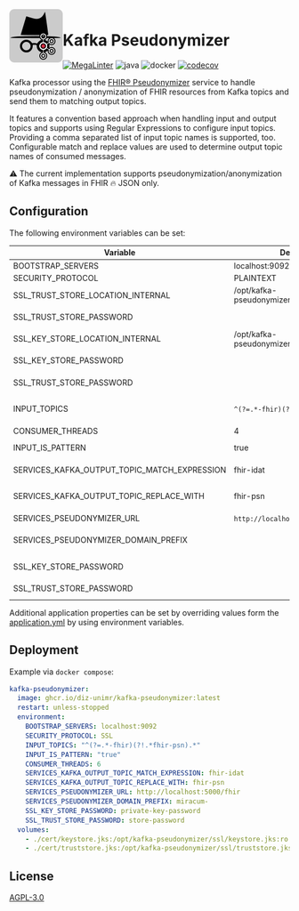 <img align="left" src="assets/kafka-pseudonymizer_96.png" alt="Kafka Pseudonymizer icon" width="96" height="96" >

# Kafka Pseudonymizer
[![MegaLinter](https://github.com/diz-unimr/kafka-pseudonymizer/actions/workflows/mega-linter.yml/badge.svg?branch=main)](https://github.com/diz-unimr/kafka-pseudonymizer/actions/workflows/mega-linter.yml?query=branch%3Amain) ![java](https://github.com/diz-unimr/kafka-pseudonymizer/actions/workflows/build.yml/badge.svg) ![docker](https://github.com/diz-unimr/kafka-pseudonymizer/actions/workflows/release.yml/badge.svg) [![codecov](https://codecov.io/gh/diz-unimr/kafka-pseudonymizer/graph/badge.svg?token=uaRbgoqlta)](https://codecov.io/gh/diz-unimr/kafka-pseudonymizer)

Kafka processor using the [FHIR® Pseudonymizer](https://github.com/miracum/fhir-pseudonymizer)
service to handle pseudonymization / anonymization of FHIR resources from
Kafka topics and send them to matching output topics.

It features a convention based approach when handling input and output
topics and supports using Regular Expressions to configure input topics.<br />
Providing a comma separated list of input topic names is supported,
too.<br />
Configurable match and replace values are used to determine output topic
names of consumed messages.

⚠ The current implementation supports pseudonymization/anonymization of Kafka
messages in FHIR 🔥 JSON only.

## <a name="deploy_config"></a> Configuration

The following environment variables can be set:

| Variable                                     | Default                                     | Description                                                                                                                 |
|----------------------------------------------|---------------------------------------------|-----------------------------------------------------------------------------------------------------------------------------|
| BOOTSTRAP_SERVERS                            | localhost:9092                              | Kafka brokers                                                                                                               |
| SECURITY_PROTOCOL                            | PLAINTEXT                                   | Kafka communication protocol                                                                                                |
| SSL_TRUST_STORE_LOCATION_INTERNAL            | /opt/kafka-pseudonymizer/ssl/truststore.jks | Truststore location                                                                                                         |
| SSL_TRUST_STORE_PASSWORD                     |                                             | Truststore password (if using `SECURITY_PROTOCOL=SSL`)                                                                      |
| SSL_KEY_STORE_LOCATION_INTERNAL              | /opt/kafka-pseudonymizer/ssl/keystore.jks   | Keystore location                                                                                                           |
| SSL_KEY_STORE_PASSWORD                       |                                             | Keystore password (if using `SECURITY_PROTOCOL=SSL`)                                                                        |
| SSL_TRUST_STORE_PASSWORD                     |                                             | Truststore password (if using `SECURITY_PROTOCOL=SSL`)                                                                      |
| INPUT_TOPICS                                 | `^(?=.*-fhir)(?!.*fhir-psn).*`              | Kafka input topic(s):  List of comma separated names or Regular expression (⚠ See also `INPUT_IS_PATTERN`️)                 |
| CONSUMER_THREADS                             | 4                                           | Number of concurrent Kafka consumer threads                                                                                 |
| INPUT_IS_PATTERN                             | true                                        | Sets type of `INPUT_TOPIC`: _true_ if it's a regexp, otherwise _false_                                                      |
| SERVICES_KAFKA_OUTPUT_TOPIC_MATCH_EXPRESSION | fhir-idat                                   | Part of the input message's topic name to replace with when determining the output topic                                    |
| SERVICES_KAFKA_OUTPUT_TOPIC_REPLACE_WITH     | fhir-psn                                    | Replaces this with the value of `SERVICES_KAFKA_OUTPUT_TOPIC_MATCH_EXPRESSION` to determine the message's output topic name |
| SERVICES_PSEUDONYMIZER_URL                   | `http://localhost:5000/fhir`                | Url of the [FHIR® Pseudonymizer](https://github.com/miracum/fhir-pseudonymizer) service                                     |
| SERVICES_PSEUDONYMIZER_DOMAIN_PREFIX         |                                             | Prefix for the gPAS target domains configured via the FHIR Pseudonymizer's `anonymization.yaml`                             |
| SSL_KEY_STORE_PASSWORD                       |                                             | Password of the Java keystore for Kafka authentication using SSL                                                            |
| SSL_TRUST_STORE_PASSWORD                     |                                             | Password of the Java truststore for Kafka authentication using SSL                                                          |

Additional application properties can be set by overriding values form the [application.yml](src/main/resources/application.yml) by using environment variables.

## Deployment

Example via `docker compose`:
```yml
kafka-pseudonymizer:
  image: ghcr.io/diz-unimr/kafka-pseudonymizer:latest
  restart: unless-stopped
  environment:
    BOOTSTRAP_SERVERS: localhost:9092
    SECURITY_PROTOCOL: SSL
    INPUT_TOPICS: "^(?=.*-fhir)(?!.*fhir-psn).*"
    INPUT_IS_PATTERN: "true"
    CONSUMER_THREADS: 6
    SERVICES_KAFKA_OUTPUT_TOPIC_MATCH_EXPRESSION: fhir-idat
    SERVICES_KAFKA_OUTPUT_TOPIC_REPLACE_WITH: fhir-psn
    SERVICES_PSEUDONYMIZER_URL: http://localhost:5000/fhir
    SERVICES_PSEUDONYMIZER_DOMAIN_PREFIX: miracum-
    SSL_KEY_STORE_PASSWORD: private-key-password
    SSL_TRUST_STORE_PASSWORD: store-password
  volumes:
    - ./cert/keystore.jks:/opt/kafka-pseudonymizer/ssl/keystore.jks:ro
    - ./cert/truststore.jks:/opt/kafka-pseudonymizer/ssl/truststore.jks:ro
```

## License

[AGPL-3.0](https://www.gnu.org/licenses/agpl-3.0.en.html)

